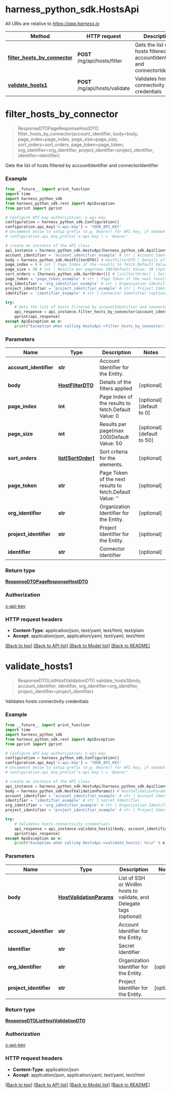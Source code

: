 # harness_python_sdk.HostsApi

All URIs are relative to *https://app.harness.io*

Method | HTTP request | Description
------------- | ------------- | -------------
[**filter_hosts_by_connector**](HostsApi.md#filter_hosts_by_connector) | **POST** /ng/api/hosts/filter | Gets the list of hosts filtered by accountIdentifier and connectorIdentifier
[**validate_hosts1**](HostsApi.md#validate_hosts1) | **POST** /ng/api/hosts/validate | Validates hosts connectivity credentials

# **filter_hosts_by_connector**
> ResponseDTOPageResponseHostDTO filter_hosts_by_connector(account_identifier, body=body, page_index=page_index, page_size=page_size, sort_orders=sort_orders, page_token=page_token, org_identifier=org_identifier, project_identifier=project_identifier, identifier=identifier)

Gets the list of hosts filtered by accountIdentifier and connectorIdentifier

### Example
```python
from __future__ import print_function
import time
import harness_python_sdk
from harness_python_sdk.rest import ApiException
from pprint import pprint

# Configure API key authorization: x-api-key
configuration = harness_python_sdk.Configuration()
configuration.api_key['x-api-key'] = 'YOUR_API_KEY'
# Uncomment below to setup prefix (e.g. Bearer) for API key, if needed
# configuration.api_key_prefix['x-api-key'] = 'Bearer'

# create an instance of the API class
api_instance = harness_python_sdk.HostsApi(harness_python_sdk.ApiClient(configuration))
account_identifier = 'account_identifier_example' # str | Account Identifier for the Entity.
body = harness_python_sdk.HostFilterDTO() # HostFilterDTO | Details of the filters applied (optional)
page_index = 0 # int | Page Index of the results to fetch.Default Value: 0 (optional) (default to 0)
page_size = 50 # int | Results per page(max 100)Default Value: 50 (optional) (default to 50)
sort_orders = [harness_python_sdk.SortOrder()] # list[SortOrder] | Sort criteria for the elements. (optional)
page_token = 'page_token_example' # str | Page Token of the next results to fetch.Default Value: '' (optional)
org_identifier = 'org_identifier_example' # str | Organization Identifier for the Entity. (optional)
project_identifier = 'project_identifier_example' # str | Project Identifier for the Entity. (optional)
identifier = 'identifier_example' # str | Connector Identifier (optional)

try:
    # Gets the list of hosts filtered by accountIdentifier and connectorIdentifier
    api_response = api_instance.filter_hosts_by_connector(account_identifier, body=body, page_index=page_index, page_size=page_size, sort_orders=sort_orders, page_token=page_token, org_identifier=org_identifier, project_identifier=project_identifier, identifier=identifier)
    pprint(api_response)
except ApiException as e:
    print("Exception when calling HostsApi->filter_hosts_by_connector: %s\n" % e)
```

### Parameters

Name | Type | Description  | Notes
------------- | ------------- | ------------- | -------------
 **account_identifier** | **str**| Account Identifier for the Entity. | 
 **body** | [**HostFilterDTO**](HostFilterDTO.md)| Details of the filters applied | [optional] 
 **page_index** | **int**| Page Index of the results to fetch.Default Value: 0 | [optional] [default to 0]
 **page_size** | **int**| Results per page(max 100)Default Value: 50 | [optional] [default to 50]
 **sort_orders** | [**list[SortOrder]**](SortOrder.md)| Sort criteria for the elements. | [optional] 
 **page_token** | **str**| Page Token of the next results to fetch.Default Value: &#x27;&#x27; | [optional] 
 **org_identifier** | **str**| Organization Identifier for the Entity. | [optional] 
 **project_identifier** | **str**| Project Identifier for the Entity. | [optional] 
 **identifier** | **str**| Connector Identifier | [optional] 

### Return type

[**ResponseDTOPageResponseHostDTO**](ResponseDTOPageResponseHostDTO.md)

### Authorization

[x-api-key](../README.md#x-api-key)

### HTTP request headers

 - **Content-Type**: application/json, text/yaml, text/html, text/plain
 - **Accept**: application/json, application/yaml, text/yaml, text/html

[[Back to top]](#) [[Back to API list]](../README.md#documentation-for-api-endpoints) [[Back to Model list]](../README.md#documentation-for-models) [[Back to README]](../README.md)

# **validate_hosts1**
> ResponseDTOListHostValidationDTO validate_hosts1(body, account_identifier, identifier, org_identifier=org_identifier, project_identifier=project_identifier)

Validates hosts connectivity credentials

### Example
```python
from __future__ import print_function
import time
import harness_python_sdk
from harness_python_sdk.rest import ApiException
from pprint import pprint

# Configure API key authorization: x-api-key
configuration = harness_python_sdk.Configuration()
configuration.api_key['x-api-key'] = 'YOUR_API_KEY'
# Uncomment below to setup prefix (e.g. Bearer) for API key, if needed
# configuration.api_key_prefix['x-api-key'] = 'Bearer'

# create an instance of the API class
api_instance = harness_python_sdk.HostsApi(harness_python_sdk.ApiClient(configuration))
body = harness_python_sdk.HostValidationParams() # HostValidationParams | List of SSH or WinRm hosts to validate, and Delegate tags (optional)
account_identifier = 'account_identifier_example' # str | Account Identifier for the Entity.
identifier = 'identifier_example' # str | Secret Identifier
org_identifier = 'org_identifier_example' # str | Organization Identifier for the Entity. (optional)
project_identifier = 'project_identifier_example' # str | Project Identifier for the Entity. (optional)

try:
    # Validates hosts connectivity credentials
    api_response = api_instance.validate_hosts1(body, account_identifier, identifier, org_identifier=org_identifier, project_identifier=project_identifier)
    pprint(api_response)
except ApiException as e:
    print("Exception when calling HostsApi->validate_hosts1: %s\n" % e)
```

### Parameters

Name | Type | Description  | Notes
------------- | ------------- | ------------- | -------------
 **body** | [**HostValidationParams**](HostValidationParams.md)| List of SSH or WinRm hosts to validate, and Delegate tags (optional) | 
 **account_identifier** | **str**| Account Identifier for the Entity. | 
 **identifier** | **str**| Secret Identifier | 
 **org_identifier** | **str**| Organization Identifier for the Entity. | [optional] 
 **project_identifier** | **str**| Project Identifier for the Entity. | [optional] 

### Return type

[**ResponseDTOListHostValidationDTO**](ResponseDTOListHostValidationDTO.md)

### Authorization

[x-api-key](../README.md#x-api-key)

### HTTP request headers

 - **Content-Type**: application/json
 - **Accept**: application/json, application/yaml, text/yaml, text/html

[[Back to top]](#) [[Back to API list]](../README.md#documentation-for-api-endpoints) [[Back to Model list]](../README.md#documentation-for-models) [[Back to README]](../README.md)

